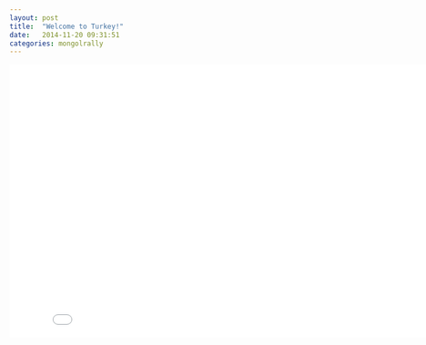 ```yaml
---
layout: post
title:  "Welcome to Turkey!"
date:   2014-11-20 09:31:51
categories: mongolrally
---
```

<div class="text-center">
    <iframe src="//player.vimeo.com/video/108018156?color=ffffff" width="840" height="480" frameborder="0" webkitallowfullscreen mozallowfullscreen allowfullscreen></iframe>
</div>
